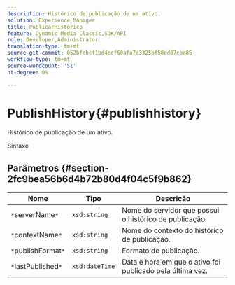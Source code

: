 ```yaml
---
description: Histórico de publicação de um ativo.
solution: Experience Manager
title: PublicarHistórico
feature: Dynamic Media Classic,SDK/API
role: Developer,Administrator
translation-type: tm+mt
source-git-commit: 052bfcbcf1bd4ccf60afa7e3325bf58dd07cba85
workflow-type: tm+mt
source-wordcount: '51'
ht-degree: 0%

---
```



# PublishHistory{#publishhistory}

Histórico de publicação de um ativo.

Sintaxe

## Parâmetros {#section-2fc9bea56b6d4b72b80d4f04c5f9b862}

| Nome | Tipo | Descrição |
|---|---|---|
| `*`serverName`*` | `xsd:string` | Nome do servidor que possui o histórico de publicação. |
| `*`contextName`*` | `xsd:string` | Nome do contexto do histórico de publicação. |
| `*`publishFormat`*` | `xsd:string` | Formato de publicação. |
| `*`lastPublished`*` | `xsd:dateTime` | Data e hora em que o ativo foi publicado pela última vez. |

